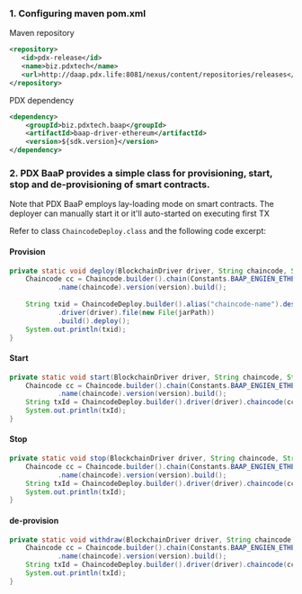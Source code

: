 ### 1. Configuring maven pom.xml

Maven repository

```xml
<repository>
   <id>pdx-release</id>
   <name>biz.pdxtech</name>
   <url>http://daap.pdx.life:8081/nexus/content/repositories/releases</url>
</repository>
```

PDX dependency

```xml
<dependency>
    <groupId>biz.pdxtech.baap</groupId>
    <artifactId>baap-driver-ethereum</artifactId>
    <version>${sdk.version}</version>
</dependency>
```

### 2. PDX BaaP provides a simple class for provisioning, start, stop and de-provisioning of smart contracts.

Note that PDX BaaP employs lay-loading mode on smart contracts. The deployer can manually start it or it'll auto-started on executing first TX 

Refer to class `ChaincodeDeploy.class` and the following code excerpt:

#### Provision

```java
private static void deploy(BlockchainDriver driver, String chaincode, String version, String jarPath) throws Exception {
    Chaincode cc = Chaincode.builder().chain(Constants.BAAP_ENGIEN_ETHEREUM_CHAIN_DEFAULT)
            .name(chaincode).version(version).build();
    
    String txid = ChaincodeDeploy.builder().alias("chaincode-name").desc("chaincode-desc").chaincode(cc)
            .driver(driver).file(new File(jarPath))
            .build().deploy();
    System.out.println(txid);
}
```



#### Start

```java
private static void start(BlockchainDriver driver, String chaincode, String version) throws Exception {
    Chaincode cc = Chaincode.builder().chain(Constants.BAAP_ENGIEN_ETHEREUM_CHAIN_DEFAULT)
            .name(chaincode).version(version).build();
    String txId = ChaincodeDeploy.builder().driver(driver).chaincode(cc).build().start();
    System.out.println(txId);
}
```



#### Stop

```java
private static void stop(BlockchainDriver driver, String chaincode, String version) throws Exception {
    Chaincode cc = Chaincode.builder().chain(Constants.BAAP_ENGIEN_ETHEREUM_CHAIN_DEFAULT)
            .name(chaincode).version(version).build();
    String txId = ChaincodeDeploy.builder().driver(driver).chaincode(cc).build().stop();
    System.out.println(txId);
}
```



#### de-provision

```java
private static void withdraw(BlockchainDriver driver, String chaincode, String version) throws Exception {
    Chaincode cc = Chaincode.builder().chain(Constants.BAAP_ENGIEN_ETHEREUM_CHAIN_DEFAULT)
            .name(chaincode).version(version).build();
    String txId = ChaincodeDeploy.builder().driver(driver).chaincode(cc).build().withdraw();
    System.out.println(txId);
}
```
